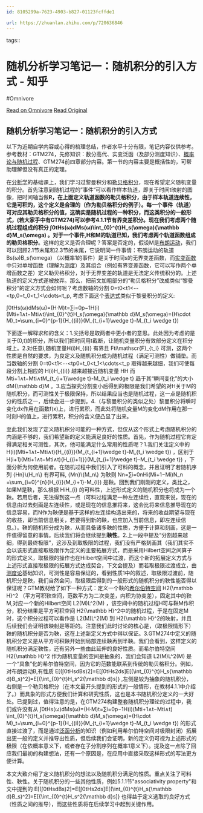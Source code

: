```yaml
---
id: 8105299a-7623-4903-b827-01123fcffde1

url: https://zhuanlan.zhihu.com/p/720636846
---
```



tags:: 

# 随机分析学习笔记一：随机积分的引入方式 - 知乎
#Omnivore

[Read on Omnivore](https://omnivore.app/me/-192092794d1)
[Read Original](https://zhuanlan.zhihu.com/p/720636846)

## 随机分析学习笔记一：随机积分的引入方式

 以下为近期自学内容或心得的梳理总结，作者水平十分有限，笔记内容仅供参考。参考教材：GTM274，先修知识：数分高代、实变泛函（及部分测度知识）、[概率论与随机过程](https://zhida.zhihu.com/search?q=%E6%A6%82%E7%8E%87%E8%AE%BA%E4%B8%8E%E9%9A%8F%E6%9C%BA%E8%BF%87%E7%A8%8B&zhida%5Fsource=entity&is%5Fpreview=1)、GTM274前四章部分内容。第一节的内容主要是概括性的，可帮助理解但没有真正的定理。

 在[分析学](https://zhida.zhihu.com/search?q=%E5%88%86%E6%9E%90%E5%AD%A6&zhida%5Fsource=entity&is%5Fpreview=1)的基础课上，我们学习过黎曼积分和[勒贝格积分](https://zhida.zhihu.com/search?q=%E5%8B%92%E8%B4%9D%E6%A0%BC%E7%A7%AF%E5%88%86&zhida%5Fsource=entity&is%5Fpreview=1)，现在希望定义随机变量的积分。首先注意到随机过程的”事件“可以看作样本轨道，即关于时间t映射的图像，把时间轴当做**R，**在上面定义轨道函数的勒贝格积分，由于样本轨道连续性，它是可积的，这个定义是合理的（作为勒贝格积分的例子）。每一个事件（轨道）可对应其勒贝格积分的值，这确实是随机过程的一种积分，而这类积分的一般形式，(若大家手中有GTM274)可以参考4.1.1节有界变差积分。现在我们考虑两个随机过程组成的积分 ∫0tHs(ω)dMs(ω)\\int\_{0}^{t}H\_s(\\omega){\\mathbb d}M\_s(\\omega) 。对于一个事件,H和M的轨道已知，我们考虑两个轨道函数组成的**勒贝格积分**。这样的定义是否合理呢？答案是否定的，假设M是[布朗运动](https://zhida.zhihu.com/search?q=%E5%B8%83%E6%9C%97%E8%BF%90%E5%8A%A8&zhida%5Fsource=entity&is%5Fpreview=1)，我们可以回顾2.1节末尾和2.3节的末尾，它说明同一件事情：布朗运动的轨道 Bs(ω)B\_s(\\omega) （以概率1的事件）是关于时间s的无界变差函数，而[实变函数](https://zhida.zhihu.com/search?q=%E5%AE%9E%E5%8F%98%E5%87%BD%E6%95%B0&zhida%5Fsource=entity&is%5Fpreview=1)中只对单增函数（理解为[测度](https://zhida.zhihu.com/search?q=%E6%B5%8B%E5%BA%A6&zhida%5Fsource=entity&is%5Fpreview=1)）及其组合（例如有界变差函数，它可以写作两个单增函数之差）定义勒贝格积分，对于无界变差的轨道是无法定义传统积分的。上述轨道的定义方式遂被放弃。那么，把前文加粗部分的“勒贝格积分”改成类似“黎曼积分”的定义方式会如何呢？考虑数轴的分割 0\=t0<t1<⋯<tp,0=t\_0<t\_1<\\cdots<t\_p, 考虑下面这个[表达式](https://zhida.zhihu.com/search?q=%E8%A1%A8%E8%BE%BE%E5%BC%8F&zhida%5Fsource=entity&is%5Fpreview=1)类似于黎曼积分的定义:

∫0tHs(ω)dMs(ω)\=(H⋅M)t\=∑i\=0p−1H(i)(Mti+1∧t−Mti∧t)\\int\_{0}^{t}H\_s(\\omega){\\mathbb d}M\_s(\\omega)=(H\\cdot M)\_t=\\sum\_{i=0}^{p-1}{H\_{(i)}}(M\_{t\_{i+1}\\wedge t}-M\_{t\_i \\wedge t}) 

下面逐一解释求和的含义：1.尖括号是取两者中更小者的意思。此处因为考虑的是关于(0,t)的积分，所以我们把时间用t截断，让随机变量积分有效部分定义在积分域上。2.对任意i,随机变量H(i)H\_{(i)} 有界且 Fti\\mathscr{F}\_{t\_i} 可测，这两个性质是自然的要求，为良定义及随机积分成为随机过程（满足可测性）做铺垫。而当数轴的分割 0\=t0<t1<⋯<tp0=t\_0<t\_1<\\cdots<t\_p 取得越来越细，我们可使每段分割上相应的 H(i)H\_{(i)} 越来越接近随机变量 HH 而 Mti+1∧t−Mti∧tM\_{t\_{i+1}\\wedge t}-M\_{t\_i \\wedge t} 趋于其“瞬间变化”的大小 dM{\\mathbb d}M 。3.应当探究分割变小后得到的极限是我们希望的对H关于M的随机积分，而可测性关于极限保持，所以结果应当也是随机过程，这一点是随机积分的性质之一，后续会进一步提到。4.（与黎曼积分的类似之处）黎曼积分将瞬时变化dx作用在函数f(x)上，进行累积，而此处将随机变量M的变化dM作用在那一时刻H的值上，进行累积，积分的含义便凸显了出来。

 至此我们发现了定义随机积分可能的一种方式，但仅从这个形式上考虑随机积分的内涵是不够的，我们希望新的定义能满足良好的性质。首先，作为随机过程它肯定得满足相关可测性，其次，他可能满足什么常用的性质呢？1.我们关注定义中的 H(i)(Mti+1∧t−Mti∧t){H\_{(i)}}(M\_{t\_{i+1}\\wedge t}-M\_{t\_i \\wedge t}) ，区别于 H(i+1)(Mti+1∧t−Mti∧t){H\_{(i+1)}}(M\_{t\_{i+1}\\wedge t}-M\_{t\_i \\wedge t}) ，下面分析为何使用前者。在随机过程中我们引入了可料的概念，并且证明了若随机序列 {Hn}\\{H\_n\\} 有界可料, {Mn}\\{M\_n\\} 为鞅则 Nn\=∑i\=0nHi(Mi+1−Mi)N\_n =\\sum\_{i=0}^{n}{H\_{i}}(M\_{i+1}-M\_{i}) 是鞅。回到我们刚刚的定义，类比之，如果M是鞅，那么根据 HiH\_{i} 的可料性，上述形式定义的随机积分也将成为一个鞅。若用后者，无法得到这一点（可料过程满足一种左连续性，直观来说，现在的信息由过去刻画是左连续性，或是现在的信息推将来，这会比将来信息推导现在的信息容易，而N作为鞅便是基于这样的左连续构造出来的，将来的收益期望与现在的收益，即当前信息相关，若要得到新的鞅，也应加入当前信息，即左连续信息。）。鞅的随机积分成为鞅，从而具备诸多鞅的性质，方便于计算和刻画，这是一件值得留意的事情。后续我们将会继续提到**鞅性**。2.上一段中提及“分割越来越细，得到最终极限”，这涉及到取极限的过程，我们没有严格刻画其（我们其实不会以该形式直接取极限作为定义的主要拓展方式，而是采用Hilbert空间之间算子的形式定义，取极限的操作也在Hilbert空间中过渡，而这个新的拓展定义方式与上述形式直接取极限的拓展方式达成契合，下文会提及）而若取极限过渡成立，由[测度论](https://zhida.zhihu.com/search?q=%E6%B5%8B%E5%BA%A6%E8%AE%BA&zhida%5Fsource=entity&is%5Fpreview=1)基础知识，可测性是容易保证的，看到性质1中的叙述，取极限过渡前，随机积分是鞅，我们自然会问，取极限后得到的一般形式的随机积分的鞅性能否得以保证呢？GTM教材给了如下一种方式：定义一个鞅的[希尔伯特空间](https://zhida.zhihu.com/search?q=%E5%B8%8C%E5%B0%94%E4%BC%AF%E7%89%B9%E7%A9%BA%E9%97%B4&zhida%5Fsource=entity&is%5Fpreview=1) H2{\\mathbb H}^2 （平方可积鞅空间，范数平方为二次变差，内积为协变差），固定其中的鞅M,对应一个新的Hilbert空间 L2(M)L^2(M) ，该空间中的随机过程H可与鞅M作积分，积分结果是平方可积空间 H2{\\mathbb H}^2中的随机过程，于是在固定M时，这个积分过程可以看作是 L2(M)L^2(M) 到 H2{\\mathbb H}^2的映射，并且后续我们会证明该映射是等距的。注意我们此时讨论的核心是，（取极限情形下）鞅的随机积分是否为鞅，这在上述新定义方式中得以保证。3.GTM274中定义的随机积分定义是从平方可积鞅开始到局部连续鞅再到半鞅。我们会看到，这样定义的随机积分满足鞅性，还有另外一些由此延伸的良好性质。而希尔伯特空间 H2{\\mathbb H}^2 作为随机变量的空间是抽象的，我们会知道 L2(M)L^2(M) 是一个“具象”化的希尔伯特空间，因为它的范数能联系到传统的勒贝格积分。例如，对布朗运动B,有性质 E\[(∫0tHsdBs)2\]\=E\[∫0tHs2ds\]E\[(\\int\_{0}^{t}H\_s{\\mathbb d}B\_s)^2\]=E\[{\\int\_{0}^{t}H\_s^2{\\mathbb d}s\]} ,左侧是较为抽象的随机积分，右侧是一个勒贝格积分（在本文最开头提到的形式的一般情形，在教材4.1.1中介绍了。）而具象的形式方便我们计算和研究性质，这也是本书随机积分定义的一大好处。已提到过，值得注意的是，在GTM274构建整套随机积分理论的过程中，我们或许没有从 ∫0tHs(ω)dMs(ω)\=(H⋅M)t\=∑i\=0p−1H(i)(Mti+1∧t−Mti∧t) \\int\_{0}^{t}H\_s(\\omega){\\mathbb d}M\_s(\\omega)=(H\\cdot M)\_t=\\sum\_{i=0}^{p-1}{H\_{(i)}}(M\_{t\_{i+1}\\wedge t}-M\_{t\_i \\wedge t})  的形式直接过渡了，而是通过[泛函分析](https://zhida.zhihu.com/search?q=%E6%B3%9B%E5%87%BD%E5%88%86%E6%9E%90&zhida%5Fsource=entity&is%5Fpreview=1)的知识（例如利用希尔伯特空间对极限封闭）拓展出更一般的定义并推导出性质，但后续我们会证明，新的定义仍可视为上述形式的极限（在依概率意义下，或者存在子分割序列在概率1意义下）。提及这一点除了回应我们最初的构建想法，还有一个原因是，在应用中直接采取这样形式的写法更方便计算。

 本文大致介绍了定义随机积分的想法以及随机积分满足的性质。重点关注了可料性、鞅性。关于随机积分的一些其他性质，例如5.1.1节"associativity property"和文中提到的 E\[(∫0tHsdBs)2\]\=E\[∫0tHs2ds\]E\[(\\int\_{0}^{t}H\_s{\\mathbb d}B\_s)^2\]=E\[{\\int\_{0}^{t}H\_s^2{\\mathbb d}s\]} 也得益于定义选取的良好方式（性质之间的推导），而这些性质将在后续学习中起到关键作用。

